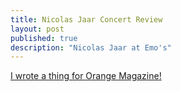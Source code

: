 ```yaml
---
title: Nicolas Jaar Concert Review
layout: post
published: true
description: "Nicolas Jaar at Emo's"
---
```


<a href="http://orangemag.co/orangeblog/2016/10/21/concert-review-nicolas-jaar-at-emos">I wrote a thing for Orange Magazine!</a>  



